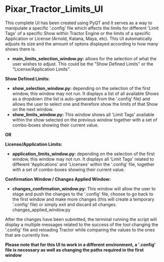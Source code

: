 # Pixar_Tractor_Limits_UI

This complete UI has been created using PyQT and it serves as a way to manipulate a specific '.config' file which affects the limits for different 'Limit Tags' of a specific Show within Tractor Engine or the limits of a specific Application or License (Arnold, Katana, Maya, etc). This UI automatically adjusts its size and the amount of optons displayed according to how many shows there is.

- **main_limits_selection_window.py:** allows for the selection of what the user wishes to adjust. This could be the "Show Defined Limits" or the "License/Application Limits".

**Show Defined Limits:**
- **show_selection_window.py:** depending on the selection of the first window, this window may not run. It displays a list of all available Shows as a dropdown (the list is auto-generated from the '.config' file) and allows the user to select one and therefore show the limits of that Show on the next window.
- **show_limits_window.py:** This window shows all 'Limit Tags' available within the show selected on the previous window together with a set of combo-boxes showing their current value.

**OR**

**License/Application Limits:**
- **application_limits_window.py:** depending on the selection of the first window, this window may not run. It displays all 'Limit Tags' related to different 'Applications' and 'Licenses' within the '.config' file, together with a set of combo-boxes showing their current value.

**Confirmation Window / Changes Applied Window:**
- **changes_confirmation_window.py:** This window will allow the user to stage and push the changes to the '.config' file, choose to go back to the first window and make more changes (this will create a temporary '.config' file) or simply exit and discard all changes.
changes_applied_window.py

After the changes have been submitted, the terminal running the script will display a multiple messages related to the success of the tool changing the '.config' file and reloading Tractor while comparing the values to the ones that are currently live.

**Please note that for this UI to work in a different environment, a '.config' file is necessary as well as changing the paths required in the first window**
